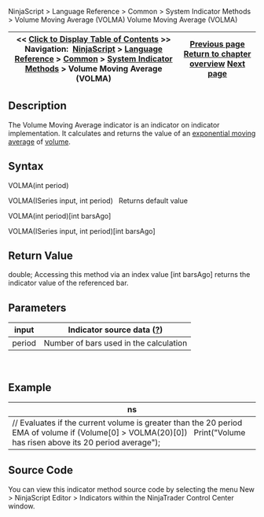 ﻿
NinjaScript > Language Reference > Common > System Indicator Methods > Volume Moving Average (VOLMA)
Volume Moving Average (VOLMA)

| << [Click to Display Table of Contents](volume_moving_average_volma.md) >> **Navigation:**     [NinjaScript](ninjascript.md) > [Language Reference](language_reference_wip.md) > [Common](common.md) > [System Indicator Methods](indicators.md) > Volume Moving Average (VOLMA) | [Previous page](volume.md) [Return to chapter overview](indicators.md) [Next page](volume_oscillator.md) |
| --- | --- |

## Description
The Volume Moving Average indicator is an indicator on indicator implementation. It calculates and returns the value of an [exponential moving average](moving_average_-_exponential_e.md) of [volume](volume.md).

## Syntax
VOLMA(int period)  

VOLMA(ISeries<double> input, int period)
 
Returns default value  

VOLMA(int period)[int barsAgo]  

VOLMA(ISeries<double> input, int period)[int barsAgo]

## Return Value
double; Accessing this method via an index value [int barsAgo] returns the indicator value of the referenced bar.

## Parameters
| input | Indicator source data ([?](valid_input_data_for_indicator.md)) |
| --- | --- |
| period | Number of bars used in the calculation |

 
## 
## Example
| ns |
| --- |
| // Evaluates if the current volume is greater than the 20 period EMA of volume if (Volume[0] > VOLMA(20)[0])    Print("Volume has risen above its 20 period average"); |

## Source Code
You can view this indicator method source code by selecting the menu New > NinjaScript Editor > Indicators within the NinjaTrader Control Center window.
